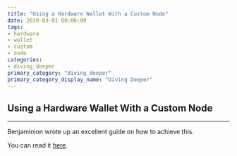 ```yaml
---
title: "Using a Hardware Wallet With a Custom Node"
date: 2019-03-01 00:06:00
tags:
- hardware
- wallet
- custom
- node
categories:
- diving_deeper
primary_category: "diving_deeper"
primary_category_display_name: "Diving Deeper"
---
```


## Using a Hardware Wallet With a Custom Node
***

Benjaminion wrote up an excellent guide on how to achieve this.

You can read it [here](https://github.com/benjaminion/eth-parity-qnap/wiki/Connecting-to-MyEtherWallet).